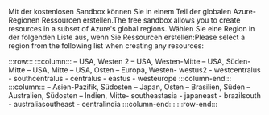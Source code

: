 <span data-ttu-id="0ad95-101">Mit der kostenlosen Sandbox können Sie in einem Teil der globalen Azure-Regionen Ressourcen erstellen.</span><span class="sxs-lookup"><span data-stu-id="0ad95-101">The free sandbox allows you to create resources in a subset of Azure's global regions.</span></span> <span data-ttu-id="0ad95-102">Wählen Sie eine Region in der folgenden Liste aus, wenn Sie Ressourcen erstellen:</span><span class="sxs-lookup"><span data-stu-id="0ad95-102">Please select a region from the following list when creating any resources:</span></span>

:::row:::
    :::column:::
        <span data-ttu-id="0ad95-103">– USA, Westen 2 – USA, Westen-Mitte – USA, Süden-Mitte – USA, Mitte – USA, Osten – Europa, Westen</span><span class="sxs-lookup"><span data-stu-id="0ad95-103">- westus2 - westcentralus - southcentralus - centralus - eastus - westeurope</span></span> :::column-end:::
    :::column:::
        <span data-ttu-id="0ad95-104">– Asien-Pazifik, Südosten – Japan, Osten – Brasilien, Süden – Australien, Südosten – Indien, Mitte</span><span class="sxs-lookup"><span data-stu-id="0ad95-104">- southeastasia - japaneast - brazilsouth - australiasoutheast - centralindia</span></span> :::column-end:::
:::row-end:::